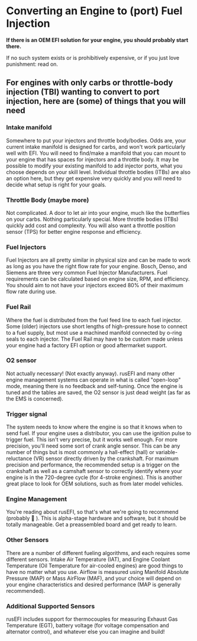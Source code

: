 # Converting an Engine to (port) Fuel Injection

**If there is an OEM EFI solution for your engine, you should probably start there.**

If no such system exists or is prohibitively expensive, or if you just love punishment: read on.

## For engines with only carbs or throttle-body injection (TBI) wanting to convert to port injection, here are (some) of things that you will need

### Intake manifold

Somewhere to put your injectors and throttle body/bodies. Odds are, your current intake manifold is designed for carbs, and won't work particularly well with EFI. You will need to find/make a manifold that you can mount to your engine that has spaces for injectors and a throttle body. It may be possible to modify your existing manifold to add injector ports, what you choose depends on your skill level. Individual throttle bodies (ITBs) are also an option here, but they get expensive very quickly and you will need to decide what setup is right for your goals.

### Throttle Body (maybe more)

Not complicated. A door to let air into your engine, much like the butterflies on your carbs. Nothing particularly special. More throttle bodies (ITBs) quickly add cost and complexity. You will also want a throttle position sensor (TPS) for better engine response and efficiency.

### Fuel Injectors

Fuel Injectors are all pretty similar in physical size and can be made to work as long as you have the right flow rate for your engine. Bosch, Denso, and Siemens are three very common Fuel Injector Manufacturers. Fuel requirements can be calculated based on engine size, RPM, and efficiency. You should aim to not have your injectors exceed 80% of their maximum flow rate during use.

### Fuel Rail

Where the fuel is distributed from the fuel feed line to each fuel injector. Some (older) injectors use short lengths of high-pressure hose to connect to a fuel supply, but most use a machined manifold connected by o-ring seals to each injector. The Fuel Rail may have to be custom made unless your engine had a factory EFI option or good aftermarket support.

### O2 sensor

Not actually necessary! (Not exactly anyway). rusEFI and many other engine management systems can operate in what is called "open-loop" mode, meaning there is no feedback and self-tuning. Once the engine is tuned and the tables are saved, the O2 sensor is just dead weight (as far as the EMS is concerned).

### Trigger signal

The system needs to know where the engine is so that it knows when to send fuel. If your engine uses a distributor, you can use the ignition pulse to trigger fuel. This isn't very precise, but it works well enough. For more precision, you'll need some sort of crank angle sensor. This can be any number of things but is most commonly a hall-effect (hall) or variable-reluctance (VR) sensor directly driven by the crankshaft. For maximum precision and performance, the recommended setup is a trigger on the crankshaft as well as a camshaft sensor to correctly identify where your engine is in the 720-degree cycle (for 4-stroke engines). This is another great place to look for OEM solutions, such as from later model vehicles.

### Engine Management

You're reading about rusEFI, so that's what we're going to recommend (probably 💯 ). This is alpha-stage hardware and software, but it should be totally manageable. Get a preassembled board and get ready to learn.

### Other Sensors

There are a number of different fueling algorithms, and each requires some different sensors. Intake Air Temperature (IAT), and Engine Coolant Temperature (Oil Temperature for air-cooled engines) are good things to have no matter what you use. Airflow is measured using Manifold Absolute Pressure (MAP) or Mass AirFlow (MAF), and your choice will depend on your engine characteristics and desired performance (MAP is generally recommended).

### Additional Supported Sensors

rusEFI includes support for thermocouples for measuring Exhaust Gas Temperature (EGT), battery voltage (for voltage compensation and alternator control), and whatever else you can imagine and build!

